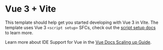 # Vue 3 + Vite

This template should help get you started developing with Vue 3 in Vite. The template uses Vue 3 `<script setup>` SFCs, check out the [script setup docs](https://v3.vuejs.org/api/sfc-script-setup.html#sfc-script-setup) to learn more.

Learn more about IDE Support for Vue in the [Vue Docs Scaling up Guide](https://vuejs.org/guide/scaling-up/tooling.html#ide-support).


<script setup>
  import {RouterLink,useRouter} from 'vue-router'
  import {useUserStore} from "../../store/index.js"
  import {storeToRefs} from "pinia"

  const router = useRouter();
  const store = useUserStore();
  const {user} = storeToRefs(store);
  const {logout} = store;

  const handlerLogout = async()=>{
    try {
      const res = await logout();
      console.log("desdede: "+res.user);
      if(res.user == null){
        return router.push('/login');
      }
    } catch (error) {
      console.log("Error:",error);
    }
  }

</script>


<template lang="">
  <nav
    class="h-16 absolute min-w-[98vw] max-w-[100vw] bg-transparent
    text-[#fff] flex items-end justify-between px-7 py-15 z-20" >
    <span class="inline-block text-3xl md:text-5xl font-oswald">
      <RouterLink to="/" class="text-[#222] flex items-end gap-1">
        <img src="../../assets/logoTres.png" class="h-12 rounded-sm px-2 py-1"/>
      </RouterLink>
    </span>
    <ul v-if="user==null" class="flex gap-2 lg:gap-10  text-[#fff] text-sm font-bold">
      <li><RouterLink to="/login" class="nav-link-login text-[#0c381e] rounded-lg lg:px-4 px-4 py-0 lg:py-[2px] text-xl">Login</RouterLink></li>
      <li><RouterLink to="/register" class="nav-link-register rounded-lg text-[#B18423] lg:px-4 px-4 py-0 lg:py-[2px] text-xl ">Register</RouterLink></li>
    </ul>
    <div v-else class="flex justify-between lg:min-w-[80%] lg:max-w-[80%]">
      <ul class="flex gap-20 lg:pl-10">
        <li class="nav-link-login lg:px-4 px-4 py-0 lg:py-[2px] lg:text-lg">Movies</li>
        <li class="nav-link-login lg:px-4 px-4 py-0 lg:py-[2px] lg:text-lg">Series</li>
        <li class="nav-link-login lg:px-4 px-4 py-0 lg:py-[2px] lg:text-lg">Posts</li>
        <li class="nav-link-login lg:px-4 px-4 py-0 lg:py-[2px] lg:text-lg">games</li>
      </ul>
      <ul class="flex gap-10 lg:text-lg font-bold">
        <li class="nav-link font-light">
        {{user}}
      </li>
      <li><button @:click="handlerLogout" class="nav-link-logout ">Logout</button></li>
      </ul>
    </div>
  </nav>
</template>

<style scoped>


</style>


